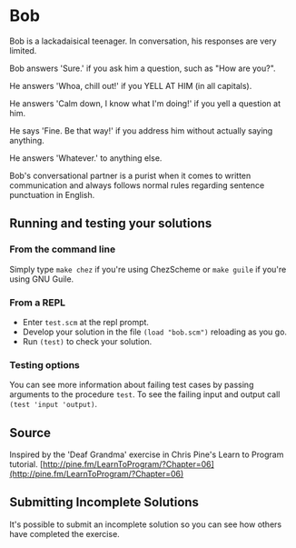 # Bob

Bob is a lackadaisical teenager. In conversation, his responses are very limited.

Bob answers 'Sure.' if you ask him a question, such as "How are you?".

He answers 'Whoa, chill out!' if you YELL AT HIM (in all capitals).

He answers 'Calm down, I know what I'm doing!' if you yell a question at him.

He says 'Fine. Be that way!' if you address him without actually saying
anything.

He answers 'Whatever.' to anything else.

Bob's conversational partner is a purist when it comes to written communication and always follows normal rules regarding sentence punctuation in English.


## Running and testing your solutions


### From the command line

Simply type `make chez` if you're using ChezScheme or `make guile` if you're using GNU Guile\.

### From a REPL

* Enter `test.scm` at the repl prompt\.
* Develop your solution in the file `(load "bob.scm")` reloading as you go\.
* Run `(test)` to check your solution\.


### Testing options

You can see more information about failing test cases by passing
arguments to the procedure `test`\.
 To see the failing input and output call `(test 'input 'output)`\.

## Source

Inspired by the 'Deaf Grandma' exercise in Chris Pine's Learn to Program tutorial. [http://pine.fm/LearnToProgram/?Chapter=06](http://pine.fm/LearnToProgram/?Chapter=06)

## Submitting Incomplete Solutions
It's possible to submit an incomplete solution so you can see how others have completed the exercise.

